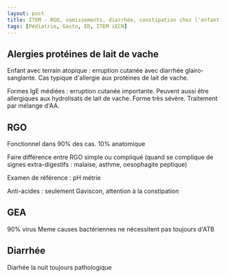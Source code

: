 ```yaml
---
layout: post
title: ITEM - RGO, vomissements, diarrhée, constipation chez l'enfant
tags: [Pédiatrie, Gasto, ED, ITEM iECN]
---
```


## Alergies protéines de lait de vache

Enfant avec terrain atopique : erruption cutanée avec diarrhée glairo-sanglante. Cas typique d'allergie aux protéines de lait de vache.

Formes IgE médiées : erruption cutanée importante. Peuvent aussi être allergiques aux hydrolisats de lait de vache. Forme très sévère. Traitement par mélange d'AA.

## RGO

Fonctionnel dans 90% des cas.
10% anatomique

Faire différence entre RGO simple ou compliqué (quand se complique de signes extra-digestifs : malaise, asthme, oesophagite peptique)

Examen de référence : pH métrie

Anti-acides : seulement Gaviscon, attention à la constipation

## GEA

90% virus
Meme causes bactériennes ne nécessitent pas toujours d'ATB

## Diarrhée

Diarhée la nuit toujours pathologique
